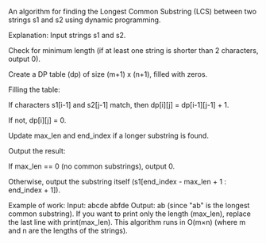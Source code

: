 An algorithm for finding the Longest Common Substring (LCS) between two strings s1 and s2 using dynamic programming.

Explanation:
Input strings s1 and s2.

Check for minimum length (if at least one string is shorter than 2 characters, output 0).

Create a DP table (dp) of size (m+1) x (n+1), filled with zeros.

Filling the table:

If characters s1[i-1] and s2[j-1] match, then dp[i][j] = dp[i-1][j-1] + 1.

If not, dp[i][j] = 0.

Update max_len and end_index if a longer substring is found.

Output the result:

If max_len == 0 (no common substrings), output 0.

Otherwise, output the substring itself (s1[end_index - max_len + 1 : end_index + 1]).

Example of work:
Input:
abcde
abfde
Output:
ab
(since "ab" is the longest common substring).
If you want to print only the length (max_len), replace the last line with print(max_len).
This algorithm runs in O(m×n) (where m and n are the lengths of the strings).
